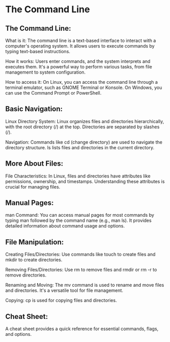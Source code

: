 # The Command Line

## The Command Line:

What is it: The command line is a text-based interface to interact with a computer's operating system. It allows users to execute commands by typing text-based instructions.

How it works: Users enter commands, and the system interprets and executes them. It's a powerful way to perform various tasks, from file management to system configuration.

How to access it: On Linux, you can access the command line through a terminal emulator, such as GNOME Terminal or Konsole. On Windows, you can use the Command Prompt or PowerShell.

## Basic Navigation:

Linux Directory System: Linux organizes files and directories hierarchically, with the root directory (/) at the top. Directories are separated by slashes (/).

Navigation: Commands like cd (change directory) are used to navigate the directory structure. ls lists files and directories in the current directory.

## More About Files:

File Characteristics: In Linux, files and directories have attributes like permissions, ownership, and timestamps. Understanding these attributes is crucial for managing files.

## Manual Pages:

man Command: You can access manual pages for most commands by typing man followed by the command name (e.g., man ls). It provides detailed information about command usage and options.

## File Manipulation:

Creating Files/Directories: Use commands like touch to create files and mkdir to create directories.

Removing Files/Directories: Use rm to remove files and rmdir or rm -r to remove directories.

Renaming and Moving: The mv command is used to rename and move files and directories. It's a versatile tool for file management.

Copying: cp is used for copying files and directories.

## Cheat Sheet:

A cheat sheet provides a quick reference for essential commands, flags, and options.